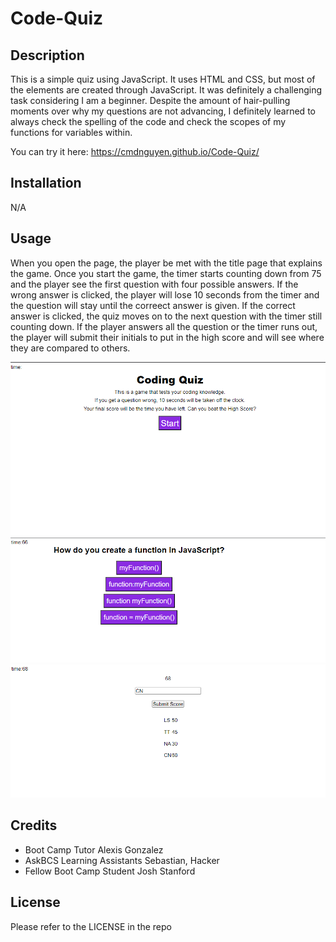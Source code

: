 # Code-Quiz

## Description

This is a simple quiz using JavaScript. It uses HTML and CSS, but most of the elements are created through JavaScript. It was definitely a challenging task considering I am a beginner. 
Despite the amount of hair-pulling moments over why my questions are not advancing, I definitely learned to always check the spelling of the code and check the scopes of my functions for variables within.

You can try it here: https://cmdnguyen.github.io/Code-Quiz/


## Installation

N/A 

## Usage
When you open the page, the player be met with the title page that explains the game.
Once you start the game, the timer starts counting down from 75 and the player see the first question with four possible answers.
If the wrong answer is clicked, the player will lose 10 seconds from the timer and the question will stay until the correect answer is given.
If the correct answer is clicked, the quiz moves on to the next question with the timer still counting down.
If the player answers all the question or the timer runs out, the player will submit their initials to put in the high score and will see where they are compared to others.

![Opening Page](./Assets/images/Screenshot%202023-05-25%20205734.png)
![Taking the Quiz](./Assets/images/Screenshot%202023-05-25%20205801.png)
![Submitting High Scores](./Assets/images/Screenshot%202023-05-25%20205917.png)

## Credits

- Boot Camp Tutor Alexis Gonzalez
- AskBCS Learning Assistants Sebastian, Hacker
- Fellow Boot Camp Student Josh Stanford

## License

Please refer to the LICENSE in the repo

